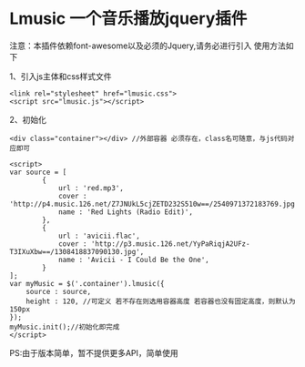 # Lmusic 一个音乐播放jquery插件
注意：本插件依赖font-awesome以及必须的Jquery,请务必进行引入
使用方法如下

1、引入js主体和css样式文件

``` stylus
<link rel="stylesheet" href="lmusic.css">
<script src="lmusic.js"></script>
```


2、初始化
``` stylus
<div class="container"></div> //外部容器 必须存在，class名可随意，与js代码对应即可
```

``` stylus
<script>
var source = [
		{
			url : 'red.mp3',
			cover : 'http://p4.music.126.net/Z7JNUkL5cjZETD232S510w==/2540971372183769.jpg',
			name : 'Red Lights (Radio Edit)',
		},
		{
			url : 'avicii.flac',
			cover : 'http://p3.music.126.net/YyPaRiqjA2UFz-T3IXuXbw==/1308418837090130.jpg',
			name : 'Avicii - I Could Be the One',
		}
];
var myMusic = $('.container').lmusic({
	source : source,
	height : 120, //可定义 若不存在则选用容器高度 若容器也没有固定高度，则默认为150px
});
myMusic.init();//初始化即完成
</script>
```


PS:由于版本简单，暂不提供更多API，简单使用
